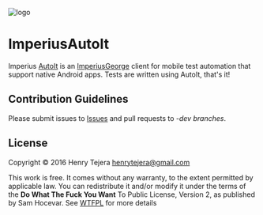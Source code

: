 ![logo](https://cloud.githubusercontent.com/assets/3797402/20860319/f751422a-b953-11e6-94a5-0fb02dca0ce8.png)

# ImperiusAutoIt

Imperius [AutoIt](https://www.autoitscript.com/site/) is an [ImperiusGeorge](https://github.com/lookout/ImperiusGeorge) client for mobile test automation that support native Android apps. Tests are written using AutoIt, that's it!


## Contribution Guidelines

Please submit issues to [Issues](https://github.com/ohtejera/ImperiusAutoIt/issues) and pull requests to *-dev branches*.


## License

Copyright © 2016 Henry Tejera <henrytejera@gmail.com>

This work is free. It comes without any warranty, to
the extent permitted by applicable law. You can redistribute it
and/or modify it under the terms of the **Do What The Fuck You Want**
To Public License, Version 2, as published by Sam Hocevar. See
[WTFPL](http://www.wtfpl.net) for more details
